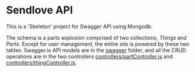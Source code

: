 # Sendlove API

This is a 'Skeleton' project for Swagger API using Mongodb.

The schema is a parts explosion comprised of two collections, *Things* and *Parts*. Except for user management, the entire site is powered by these two tables. Swagger.io API models are in the [swagger](swagger/) folder, and all the CRUD operations are in the two controllers [controllers/partController.js](controllers/partController.js) and [controllers/thingController.js](controllers/thingController.js).
